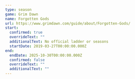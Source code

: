 ```yaml
---
type: season
game: Grim Dawn
name: Forgotten Gods
url: https://www.grimdawn.com/guide/about/Forgotten-Gods/
start:
  confirmed: true
  overrideText: ""
  additionalText: No official ladder or seasons
  startDate: 2019-03-27T00:00:00.000Z
end:
  endDate: 2025-10-30T00:00:00.000Z
  confirmed: false
  overrideText: ""
  additionalText: ""
---
```

